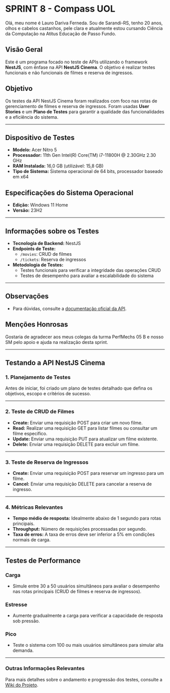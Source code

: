 # SPRINT 8 - Compass UOL

Olá, meu nome é Lauro Dariva Ferneda. Sou de Sarandi-RS, tenho 20 anos, olhos e cabelos castanhos, pele clara e atualmente estou cursando Ciência da Computação na Atitus Educação de Passo Fundo.

## **Visão Geral**
Este é um programa focado no teste de APIs utilizando o framework **NestJS**, com ênfase na API **NestJS Cinema**. O objetivo é realizar testes funcionais e não funcionais de filmes e reserva de ingressos.

## **Objetivo**
Os testes da API NestJS Cinema foram realizados com foco nas rotas de gerenciamento de filmes e reserva de ingressos. Foram usadas **User Stories** e um **Plano de Testes** para garantir a qualidade das funcionalidades e a eficiência do sistema.

---

## Dispositivo de Testes

- **Modelo:** Acer Nitro 5
- **Processador:** 11th Gen Intel(R) Core(TM) i7-11800H @ 2.30GHz  2.30 GHz
- **RAM Instalada:** 16,0 GB (utilizável: 15,8 GB)
- **Tipo de Sistema:** Sistema operacional de 64 bits, processador baseado em x64

## Especificações do Sistema Operacional
- **Edição:** Windows 11 Home
- **Versão:** 23H2

---

## **Informações sobre os Testes**

- **Tecnologia de Backend:** NestJS
- **Endpoints de Teste:**
  - `/movies`: CRUD de filmes
  - `/tickets`: Reserva de ingressos
- **Metodologia de Testes:** 
  - Testes funcionais para verificar a integridade das operações CRUD
  - Testes de desempenho para avaliar a escalabilidade do sistema

---

## Observações

- Para dúvidas, consulte a [documentação oficial da API](https://nestjs-cinema.example.com/docs).

## **Menções Honrosas**

Gostaria de agradecer aos meus colegas da turma PerfMechs 05 B e nosso SM pelo apoio e ajuda na realização desta sprint.

---

## Testando a API NestJS Cinema

### 1. Planejamento de Testes
Antes de iniciar, foi criado um plano de testes detalhado que defina os objetivos, escopo e critérios de sucesso.

---

### 2. Teste de CRUD de Filmes
- **Create:** Enviar uma requisição POST para criar um novo filme.
- **Read:** Realizar uma requisição GET para listar filmes ou consultar um filme específico.
- **Update:** Enviar uma requisição PUT para atualizar um filme existente.
- **Delete:** Enviar uma requisição DELETE para excluir um filme.

---

### 3. Teste de Reserva de Ingressos
- **Create:** Enviar uma requisição POST para reservar um ingresso para um filme.
- **Cancel:** Enviar uma requisição DELETE para cancelar a reserva de ingresso.

---

### 4. Métricas Relevantes
- **Tempo médio de resposta:** Idealmente abaixo de 1 segundo para rotas principais.
- **Throughput:** Número de requisições processadas por segundo.
- **Taxa de erros:** A taxa de erros deve ser inferior a 5% em condições normais de carga.

---

## Testes de Performance

### Carga
- Simule entre 30 a 50 usuários simultâneos para avaliar o desempenho nas rotas principais (CRUD de filmes e reserva de ingressos).

### Estresse
- Aumente gradualmente a carga para verificar a capacidade de resposta sob pressão.

### Pico
- Teste o sistema com 100 ou mais usuários simultâneos para simular alta demanda.

---

### **Outras Informações Relevantes**

Para mais detalhes sobre o andamento e progressão dos testes, consulte a [Wiki do Projeto](https://gitlab.com/lauroferneda11/sprint_8/wiki).